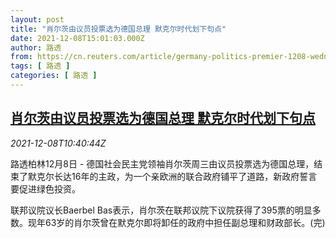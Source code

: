 ```yaml
---
layout: post
title: "肖尔茨由议员投票选为德国总理 默克尔时代划下句点"
date: 2021-12-08T15:01:03.000Z
author: 路透
from: https://cn.reuters.com/article/germany-politics-premier-1208-wedn-idCNKBS2IN0UV
tags: [ 路透 ]
categories: [ 路透 ]
---
```

<!--1638975663000-->
[肖尔茨由议员投票选为德国总理 默克尔时代划下句点](https://cn.reuters.com/article/germany-politics-premier-1208-wedn-idCNKBS2IN0UV)
------

<div>
<div><i>2021-12-08T10:40:44Z</i></div><p>路透柏林12月8日 - 德国社会民主党领袖肖尔茨周三由议员投票选为德国总理，结束了默克尔长达16年的主政，为一个亲欧洲的联合政府铺平了道路，新政府誓言要促进绿色投资。</p><p>联邦议院议长Baerbel Bas表示，肖尔茨在联邦议院下议院获得了395票的明显多数。现年63岁的肖尔茨曾在默克尔即将卸任的政府中担任副总理和财政部长。(完)</p>
</div>
